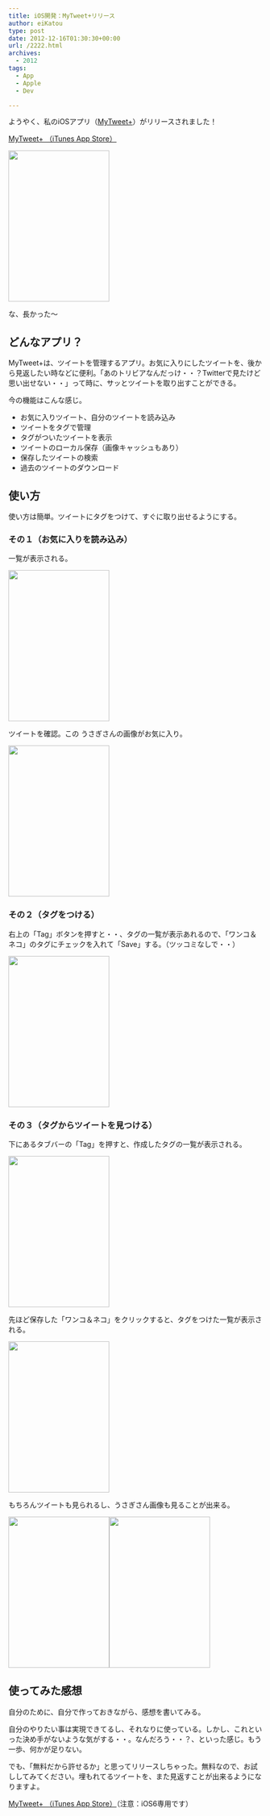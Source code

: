 ```yaml
---
title: iOS開発：MyTweet+リリース
author: eiKatou
type: post
date: 2012-12-16T01:30:30+00:00
url: /2222.html
archives:
  - 2012
tags:
  - App
  - Apple
  - Dev

---
```

ようやく、私のiOSアプリ（[MyTweet+][1]）がリリースされました！
  
[MyTweet+ （iTunes App Store）][1]
  
[<img src="./uploads/2012/12/20121216_mytweet1-200x300.jpg" alt="" title="20121216_mytweet1" width="200" height="300" class="alignnone size-medium wp-image-2230" srcset="./uploads/2012/12/20121216_mytweet1-200x300.jpg 200w, ./uploads/2012/12/20121216_mytweet1.jpg 320w" sizes="(max-width: 200px) 100vw, 200px" />][2] 

な、長かった〜

## どんなアプリ？

MyTweet+は、ツイートを管理するアプリ。お気に入りにしたツイートを、後から見返したい時などに便利。「あのトリビアなんだっけ・・？Twitterで見たけど思い出せない・・」って時に、サッとツイートを取り出すことができる。

今の機能はこんな感じ。

  * お気に入りツイート、自分のツイートを読み込み
  * ツイートをタグで管理
  * タグがついたツイートを表示
  * ツイートのローカル保存（画像キャッシュもあり）
  * 保存したツイートの検索
  * 過去のツイートのダウンロード

<!--more-->

## 使い方

使い方は簡単。ツイートにタグをつけて、すぐに取り出せるようにする。

### その１（お気に入りを読み込み）

一覧が表示される。
  
[<img src="./uploads/2012/12/20121216_mytweet2-200x300.jpg" alt="" title="20121216_mytweet2" width="200" height="300" class="alignnone size-medium wp-image-2229" srcset="./uploads/2012/12/20121216_mytweet2-200x300.jpg 200w, ./uploads/2012/12/20121216_mytweet2.jpg 320w" sizes="(max-width: 200px) 100vw, 200px" />][3]

ツイートを確認。この うさぎさんの画像がお気に入り。
  
[<img src="./uploads/2012/12/20121216_mytweet3-200x300.jpg" alt="" title="20121216_mytweet3" width="200" height="300" class="alignnone size-medium wp-image-2228" srcset="./uploads/2012/12/20121216_mytweet3-200x300.jpg 200w, ./uploads/2012/12/20121216_mytweet3.jpg 320w" sizes="(max-width: 200px) 100vw, 200px" />][4] 

### その２（タグをつける）

右上の「Tag」ボタンを押すと・・、タグの一覧が表示あれるので、「ワンコ＆ネコ」のタグにチェックを入れて「Save」する。（ツッコミなしで・・）
  
[<img src="./uploads/2012/12/20121216_mytweet4-200x300.jpg" alt="" title="20121216_mytweet4" width="200" height="300" class="alignnone size-medium wp-image-2227" srcset="./uploads/2012/12/20121216_mytweet4-200x300.jpg 200w, ./uploads/2012/12/20121216_mytweet4.jpg 320w" sizes="(max-width: 200px) 100vw, 200px" />][5] 

### その３（タグからツイートを見つける）

下にあるタブバーの「Tag」を押すと、作成したタグの一覧が表示される。
  
[<img src="./uploads/2012/12/20121216_mytweet5-200x300.jpg" alt="" title="20121216_mytweet5" width="200" height="300" class="alignnone size-medium wp-image-2226" srcset="./uploads/2012/12/20121216_mytweet5-200x300.jpg 200w, ./uploads/2012/12/20121216_mytweet5.jpg 320w" sizes="(max-width: 200px) 100vw, 200px" />][6] 

先ほど保存した「ワンコ＆ネコ」をクリックすると、タグをつけた一覧が表示される。
  
[<img src="./uploads/2012/12/20121216_mytweet6-200x300.jpg" alt="" title="20121216_mytweet6" width="200" height="300" class="alignnone size-medium wp-image-2225" srcset="./uploads/2012/12/20121216_mytweet6-200x300.jpg 200w, ./uploads/2012/12/20121216_mytweet6.jpg 320w" sizes="(max-width: 200px) 100vw, 200px" />][7]

もちろんツイートも見られるし、うさぎさん画像も見ることが出来る。
  
[<img src="./uploads/2012/12/20121216_mytweet7-200x300.jpg" alt="" title="20121216_mytweet7" width="200" height="300" class="alignnone size-medium wp-image-2223" srcset="./uploads/2012/12/20121216_mytweet7-200x300.jpg 200w, ./uploads/2012/12/20121216_mytweet7.jpg 320w" sizes="(max-width: 200px) 100vw, 200px" />][8][<img src="./uploads/2012/12/20121216_mytweet8-200x300.jpg" alt="" title="20121216_mytweet8" width="200" height="300" class="alignnone size-medium wp-image-2224" srcset="./uploads/2012/12/20121216_mytweet8-200x300.jpg 200w, ./uploads/2012/12/20121216_mytweet8.jpg 320w" sizes="(max-width: 200px) 100vw, 200px" />][9]

## 使ってみた感想

自分のために、自分で作っておきながら、感想を書いてみる。

自分のやりたい事は実現できてるし、それなりに使っている。しかし、これといった決め手がないような気がする・・。なんだろう・・？、といった感じ。もう一歩、何かが足りない。

でも、「無料だから許せるか」と思ってリリースしちゃった。無料なので、お試ししてみてください。埋もれてるツイートを、また見返すことが出来るようになりますよ。
  
[MyTweet+ （iTunes App Store）][1]（注意：iOS6専用です）

 [1]: https://itunes.apple.com/us/app/mytweet+/id581752631
 [2]: ./uploads/2012/12/20121216_mytweet1.jpg
 [3]: ./uploads/2012/12/20121216_mytweet2.jpg
 [4]: ./uploads/2012/12/20121216_mytweet3.jpg
 [5]: ./uploads/2012/12/20121216_mytweet4.jpg
 [6]: ./uploads/2012/12/20121216_mytweet5.jpg
 [7]: ./uploads/2012/12/20121216_mytweet6.jpg
 [8]: ./uploads/2012/12/20121216_mytweet7.jpg
 [9]: ./uploads/2012/12/20121216_mytweet8.jpg
